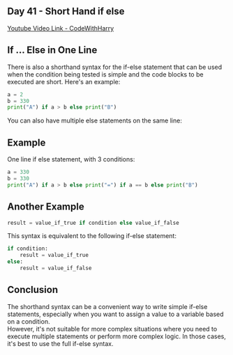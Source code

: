 ## Day 41 - Short Hand if else

[Youtube Video Link - CodeWithHarry](https://youtu.be/Qqx_zNmQVGI)

## If ... Else in One Line

There is also a shorthand syntax for the if-else statement that can be used when the condition being tested is simple and the code blocks to be executed are short. Here's an example:

```python
a = 2
b = 330
print("A") if a > b else print("B")
```

You can also have multiple else statements on the same line:

## Example

One line if else statement, with 3 conditions:

```python
a = 330
b = 330
print("A") if a > b else print("=") if a == b else print("B")
```

## Another Example

```python
result = value_if_true if condition else value_if_false

```

This syntax is equivalent to the following if-else statement:

```python
if condition:
    result = value_if_true
else:
    result = value_if_false

```

## Conclusion

The shorthand syntax can be a convenient way to write simple if-else statements, especially when you want to assign a value to a variable based on a condition. \
However, it's not suitable for more complex situations where you need to execute multiple statements or perform more complex logic. In those cases, it's best to use the full if-else syntax.
